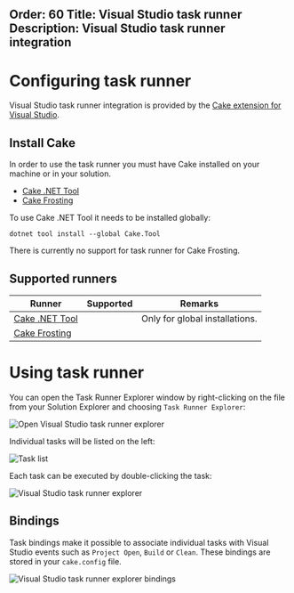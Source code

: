 Order: 60
Title: Visual Studio task runner
Description: Visual Studio task runner integration
---

# Configuring task runner

Visual Studio task runner integration is provided by the [Cake extension for Visual Studio](https://marketplace.visualstudio.com/items?itemName=vs-publisher-1392591.CakeforVisualStudio).

## Install Cake

In order to use the task runner you must have Cake installed on your machine or in your solution.

<ul class="nav nav-tabs">
    <li class="active"><a data-toggle="tab" href="#tool">Cake .NET Tool</a></li>
    <li><a data-toggle="tab" href="#frosting">Cake Frosting</a></li>
</ul>

<div class="tab-content">
    <div id="tool" class="tab-pane fade in active">
        <p>
            To use Cake .NET Tool it needs to be installed globally:
        </p>
        <pre><code class="language-cmd hljs">dotnet tool install --global Cake.Tool</code></pre>
    </div>
    <div id="frosting" class="tab-pane fade">
        <p>
            There is currently no support for task runner for Cake Frosting.
        </p>
    </div>
</div>

## Supported runners

| Runner                           | Supported                                             | Remarks                                            |
|----------------------------------|-------------------------------------------------------|----------------------------------------------------|
| [Cake .NET Tool]                 | <i class="fa-solid fa-check" style="color:green"></i> | Only for global installations.                     |
| [Cake Frosting]                  | <i class="fa-solid fa-xmark" style="color:red"></i>   |                                                    |

[Cake .NET Tool]: /docs/running-builds/runners/dotnet-tool
[Cake Frosting]: /docs/running-builds/runners/cake-frosting

# Using task runner

You can open the Task Runner Explorer window by right-clicking on the file from your Solution Explorer and choosing `Task Runner Explorer`:

![Open Visual Studio task runner explorer](/assets/img/cake-for-vs/task-runner-explorer-open.png)

Individual tasks will be listed on the left:

![Task list](/assets/img/cake-for-vs/task-runner-explorer-task-list.png)

Each task can be executed by double-clicking the task:

![Visual Studio task runner explorer](/assets/img/cake-for-vs/task-runner-explorer.png)

## Bindings

Task bindings make it possible to associate individual tasks with Visual Studio events such as `Project Open`, `Build` or `Clean`.
These bindings are stored in your `cake.config` file.

![Visual Studio task runner explorer bindings](/assets/img/cake-for-vs/trx.png)
